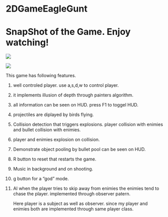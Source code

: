 

# 2DGameEagleGunt

# SnapShot of the Game. Enjoy watching!

![](pratyush.gif)

![](pratyush10fps.gif)




This game has following features.

1.  well controled player. use a,s,d,w to control player.

2.  it implements illusion of depth through painters algorithm.

3.  all information can be seen on HUD. press F1 to toggel HUD.

4.  projectiles are diplayed by birds flying.

5.  Collision detection that triggers explosions. player collision with enimies and bullet collision with enimies.

6.  player and enimies explosion on collision.

7.  Demonstrate object pooling by bullet pool can be seen on HUD.

8.  R button to reset that restarts the game.

9.  Music in background and on shooting.

10. g button for  a “god” mode.

11. AI when the player tries to skip away from enimies the enimies tend to chase the player. implemented through observer patern.

    Here player is a subject as well as observer. since my player and enimies both are implemented through same player class.
